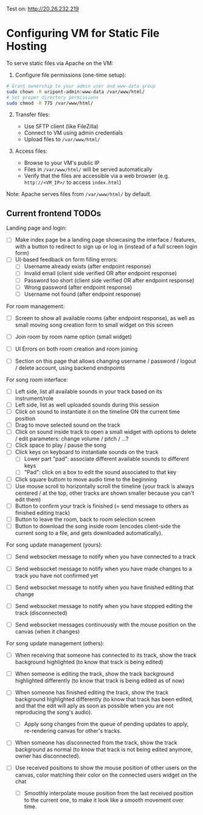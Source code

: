 Test on: http://20.26.232.219

# Configuring VM for Static File Hosting

To serve static files via Apache on the VM:

1. Configure file permissions (one-time setup):
```bash
# Grant ownership to your admin user and www-data group
sudo chown -R uripont-admin:www-data /var/www/html/
# Set proper directory permissions
sudo chmod -R 775 /var/www/html/
```

2. Transfer files:
    - Use SFTP client (like FileZilla)
    - Connect to VM using admin credentials
    - Upload files to `/var/www/html/`

3. Access files:
    - Browse to your VM's public IP
    - Files in `/var/www/html/` will be served automatically
    - Verify that the files are accessible via a web browser (e.g. `http://<VM_IP>/` to access `index.html`)

Note: Apache serves files from `/var/www/html/` by default.

## Current frontend TODOs

Landing page and login:
- [ ] Make index page be a landing page showcasing the interface / features, with a button to redirect to sign up or log in (instead of a full screen login form)
- [ ] UI-based feedback on form filling errors:
    - [ ] Username already exists (after endpoint response)
    - [ ] Invalid email (client side verified OR after endpoint response)
    - [ ] Password too short (client side verified OR after endpoint response)
    - [ ] Wrong password (after endpoint response)
    - [ ] Username not found (after endpoint response)

For room management:
- [ ] Screen to show all available rooms (after endpoint response), as well as small moving song creation form to small widget on this screen
- [ ] Join room by room name option (small widget)
- [ ] UI Errors on both room creation and room joining
- [ ] Section on this page that allows changing username / password / logout / delete account, using backend endnpoints


For song room interface:
- [ ] Left side, list all available sounds in your track based on its instrument/role
- [ ] Left side, list as well uploaded sounds during this session
- [ ] Click on sound to instantiate it on the timeline ON the current time position
- [ ] Drag to move selected sound on the track
- [ ] Click on sound inside track to open a small widget with options to delete / edit parameters: change volume / pitch / ...?
- [ ] Click space to play / pause the song
- [ ] Click keys on keyboard to instantiate sounds on the track
    - [ ] Lower part "pad": associate different available sounds to different keys
    - [ ] "Pad": click on a box to edit the sound associated to that key
- [ ] Click square buttom to move audio time to the beginning
- [ ] Use mouse scroll to horizontally scroll the timeline (your track is always centered / at the top, other tracks are shown smaller because you can't edit them)
- [ ] Button to confirm your track is finished (= send message to others as finished editing track)
- [ ] Button to leave the room, back to room selection screen
- [ ] Button to download the song inside room (encodes client-side the current song to a file, and gets downloaded automatically). 

For song update management (yours):
- [ ] Send websocket message to notify when you have connected to a track
- [ ] Send websocket message to notify when you have made changes to a track you have not confirmed yet
- [ ] Send websocket message to notify when you have finished editing that change
- [ ] Send websocket message to notify when you have stopped editing the track (disconnected)

- [ ] Send websocket messages continuously with the mouse position on the canvas (when it changes)


For song update management (others):
- [ ] When receiving that someone has connected to its track, show the track background highlighted (to know that track is being edited)
- [ ] When someone is editing the track, show the track background highlighted differently (to know that track is being edited as of now)
- [ ] When someone has finished editing the track, show the track background highlighted differently (to know that track has been edited, and that the edit will aply as soon as possible when you are not reproducing the song's audio).
    - [ ] Apply song changes from the queue of pending updates to apply, re-rendering canvas for other's tracks.
- [ ] When someone has disconnected from the track, show the track background as normal (to know that track is not being edited anymore, owner has disconnected).

- [ ] Use received positions to show the mouse position of other users on the canvas, color matching their color on the connected users widget on the chat
    - [ ] Smoothly interpolate mouse position from the last received position to the current one, to make it look like a smooth movement over time.
